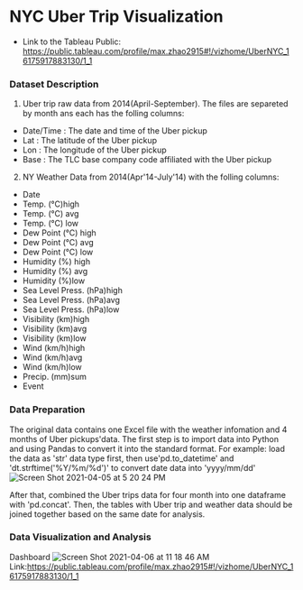 # NYC Uber Trip Visualization

- Link to the Tableau Public:
https://public.tableau.com/profile/max.zhao2915#!/vizhome/UberNYC_16175917883130/1_1



### Dataset Description

1. Uber trip raw data from 2014(April-September). The files are separeted by month ans each has the folling columns:
 - Date/Time : The date and time of the Uber pickup
 - Lat : The latitude of the Uber pickup
 - Lon : The longitude of the Uber pickup
 - Base : The TLC base company code affiliated with the Uber pickup
2. NY Weather Data from 2014(Apr'14-July'14) with the folling columns:
 - Date
 - Temp. (°C)high
 - Temp. (°C) avg
 - Temp. (°C) low
 - Dew Point (°C) high
 - Dew Point (°C) avg
 - Dew Point (°C) low
 - Humidity (%) high
 - Humidity (%) avg
 - Humidity (%)low
 - Sea Level Press. (hPa)high
 - Sea Level Press. (hPa)avg
 - Sea Level Press. (hPa)low
 - Visibility (km)high
 - Visibility (km)avg
 - Visibility (km)low
 - Wind (km/h)high
 - Wind (km/h)avg
 - Wind (km/h)low
 - Precip. (mm)sum
 - Event


### Data Preparation
The original data contains one Excel file with the weather infomation and 4 months of Uber pickups'data.
The first step is to import data into Python and using Pandas to convert it into the standard format. For example: load the data as 'str' data type first, then use'pd.to_datetime' and 'dt.strftime('%Y/%m/%d')' to convert date data into 'yyyy/mm/dd'
![Screen Shot 2021-04-05 at 5 20 24 PM](https://user-images.githubusercontent.com/69823722/113733726-bdfc8280-96c8-11eb-96a2-8f3852cd248b.png)

After that, combined the Uber trips data for four month into one dataframe with 'pd.concat'. Then, the tables with Uber trip and weather data should be joined together based on the same date for analysis.

### Data Visualization and Analysis
Dashboard
![Screen Shot 2021-04-06 at 11 18 46 AM](https://user-images.githubusercontent.com/69823722/113735123-f2247300-96c9-11eb-82d8-41f8d4f9bec6.png)
Link:https://public.tableau.com/profile/max.zhao2915#!/vizhome/UberNYC_16175917883130/1_1



